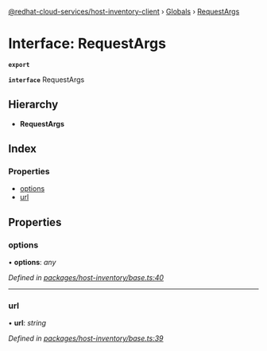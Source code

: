 [@redhat-cloud-services/host-inventory-client](../README.md) › [Globals](../globals.md) › [RequestArgs](requestargs.md)

# Interface: RequestArgs

**`export`** 

**`interface`** RequestArgs

## Hierarchy

* **RequestArgs**

## Index

### Properties

* [options](requestargs.md#options)
* [url](requestargs.md#url)

## Properties

###  options

• **options**: *any*

*Defined in [packages/host-inventory/base.ts:40](https://github.com/fhlavac/javascript-clients/blob/master/packages/host-inventory/base.ts#L40)*

___

###  url

• **url**: *string*

*Defined in [packages/host-inventory/base.ts:39](https://github.com/fhlavac/javascript-clients/blob/master/packages/host-inventory/base.ts#L39)*
